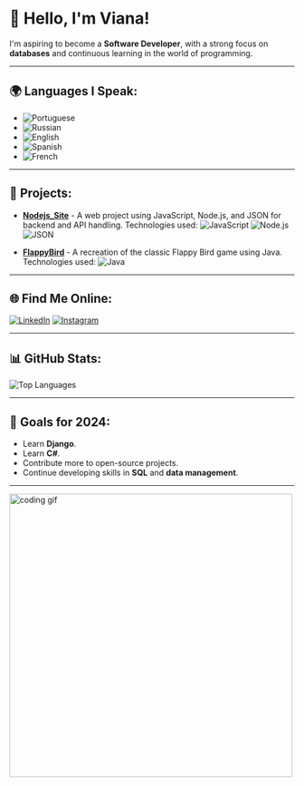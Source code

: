 # 👋 Hello, I'm Viana!

I'm aspiring to become a **Software Developer**, with a strong focus on **databases** and continuous learning in the world of programming.

---

## 🌍 Languages I Speak:
- ![Portuguese](https://img.shields.io/badge/Portuguese-Native-3D8B3D?style=for-the-badge&logo=portuguese&logoColor=white)
- ![Russian](https://img.shields.io/badge/Russian-Basic-0077B5?style=for-the-badge&logo=russian&logoColor=white)
- ![English](https://img.shields.io/badge/English-Advanced-FF0000?style=for-the-badge&logo=english&logoColor=white)
- ![Spanish](https://img.shields.io/badge/Spanish-Intermediate-F7DF1E?style=for-the-badge&logo=spanish&logoColor=black)
- ![French](https://img.shields.io/badge/French-Basic-1DA1F2?style=for-the-badge&logo=french&logoColor=white)

---

## 🚀 Projects:
- [**Nodejs_Site**](https://github.com/rpviana/Nodejs_Site) - A web project using JavaScript, Node.js, and JSON for backend and API handling. Technologies used: ![JavaScript](https://img.shields.io/badge/JavaScript-F7DF1E?style=flat-square&logo=javascript&logoColor=black) ![Node.js](https://img.shields.io/badge/Node.js-43853D?style=flat-square&logo=nodedotjs&logoColor=white) ![JSON](https://img.shields.io/badge/JSON-000000?style=flat-square&logo=json&logoColor=white)
  
- [**FlappyBird**](https://github.com/rpviana/FlappyBird) - A recreation of the classic Flappy Bird game using Java. Technologies used: ![Java](https://img.shields.io/badge/Java-007396?style=flat-square&logo=java&logoColor=white)

---

## 🌐 Find Me Online:
[![LinkedIn](https://img.shields.io/badge/LinkedIn-0A66C2?style=for-the-badge&logo=linkedin&logoColor=white)]([https://linkedin.com/in/your-profile](https://www.linkedin.com/in/rodrigo-viana-b770242a1/)) [![Instagram](https://img.shields.io/badge/Instagram-E4405F?style=for-the-badge&logo=instagram&logoColor=white)]([https://instagram.com/your-profile](https://www.instagram.com/rpviana2005/))

---

## 📊 GitHub Stats:

![Top Languages](https://github-readme-stats.vercel.app/api/top-langs/?username=rpviana&layout=compact&theme=radical&hide=html,css)

---

## 🎯 Goals for 2024:
- Learn **Django**.
- Learn **C#**.
- Contribute more to open-source projects.
- Continue developing skills in **SQL** and **data management**.

---

<img src="https://c.tenor.com/xyz.gif" alt="coding gif" width="500"/>


